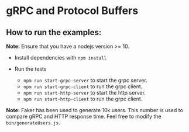 # gRPC and Protocol Buffers

## How to run the examples:

  **Note:** Ensure that you have a nodejs version >= 10.
  - Install dependencies with `npm install`

  - Run the tests
    - `npm run start-grpc-server` to start the grpc server.
    - `npm run start-grpc-client` to run the grpc client.
    - `npm run start-http-server` to start the http server.
    - `npm run start-http-client` to run the grpc client.

  **Note:** Faker has been used to generate 10k users. This number is used to compare gRPC and HTTP response time. Feel free to modify the `bin/generateUsers.js`.